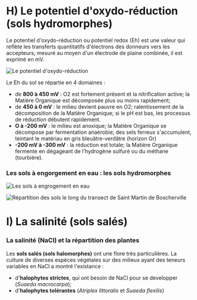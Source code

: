 # H) Le potentiel d'oxydo-réduction (sols hydromorphes)

Le potentiel d'oxydo-réduction ou potentiel redox (Eh) est une valeur qui reflète les transferts quantitatifs d'électrons des donneurs vers les accepteurs; mesuré au moyen d'un électrode de plaine combinée, il est exprimé en mV.

![Le potentiel d'oxydo-réduction](Images/potent.JPG)

Le Eh du sol se répartie en 4 domaines : 

* de **800 à 450 mV** : O2 est fortement présent et la nitrification active; la Matière Organique est décomposée plus ou moins rapidement;
* de **450 à 0 mV** : le milieu devient pauvre en O2; ralentissement de la décomposition de la Matière Organique; si le pH est bas, les processus de réduction débutent rapidement. 
* **O à -200 mV** : le milieu est anoxique; la Matière Organique se décompose par fermentation anaérobie; des sels ferreux s'accumulent, teintant le matériau en gris bleuâtre-verdâtre (horizon Gr)
* **-200 mV à -300 mV** : la réduction est totale; la Matière Organique fermente en dégageant de l'hydrogène sulfuré ou du méthane (tourbière).

### Les sols à engorgement en eau : les sols hydromorphes

![Les sols à engrogement en eau](Images/sols.JPG)

![Répartition des sols le long du transect de Saint Martin de Boscherville](Images/repartition.JPG)

# I) La salinité (sols salés)

### La salinité (NaCl) et la répartition des plantes

Les **sols salés (sols halomorphes)** ont une flore très particulières. La culture de diverses espèces végétales sur des milieux ayant des teneurs variables en NaCl a montré l'existance :

* d'**halophytes strictes**, qui ont besoin de NaCl pour se developper (*Suaeda macrocarpa*);
* d'**halophytes tolérantes** (*Atriplex littoralis* et *Suaeda flexilis*)